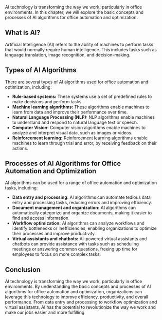 
AI technology is transforming the way we work, particularly in office environments. In this chapter, we will explore the basic concepts and processes of AI algorithms for office automation and optimization.

What is AI?
-----------

Artificial Intelligence (AI) refers to the ability of machines to perform tasks that would normally require human intelligence. This includes tasks such as language translation, image recognition, and decision-making.

Types of AI Algorithms
----------------------

There are several types of AI algorithms used for office automation and optimization, including:

* **Rule-based systems:** These systems use a set of predefined rules to make decisions and perform tasks.
* **Machine learning algorithms:** These algorithms enable machines to learn from data and improve their performance over time.
* **Natural Language Processing (NLP):** NLP algorithms enable machines to understand and respond to natural language text or speech.
* **Computer Vision:** Computer vision algorithms enable machines to analyze and interpret visual data, such as images or videos.
* **Reinforcement learning:** Reinforcement learning algorithms enable machines to learn through trial and error, by receiving feedback on their actions.

Processes of AI Algorithms for Office Automation and Optimization
-----------------------------------------------------------------

AI algorithms can be used for a range of office automation and optimization tasks, including:

* **Data entry and processing:** AI algorithms can automate tedious data entry and processing tasks, reducing errors and improving efficiency.
* **Document management and organization:** AI algorithms can automatically categorize and organize documents, making it easier to find and access information.
* **Workflow optimization:** AI algorithms can analyze workflows and identify bottlenecks or inefficiencies, enabling organizations to optimize their processes and improve productivity.
* **Virtual assistants and chatbots:** AI-powered virtual assistants and chatbots can provide assistance with tasks such as scheduling meetings or answering common questions, freeing up time for employees to focus on more complex tasks.

Conclusion
----------

AI technology is transforming the way we work, particularly in office environments. By understanding the basic concepts and processes of AI algorithms for office automation and optimization, organizations can leverage this technology to improve efficiency, productivity, and overall performance. From data entry and processing to workflow optimization and virtual assistants, AI has the potential to revolutionize the way we work and make our jobs easier and more fulfilling.
